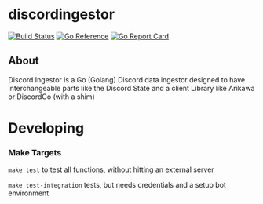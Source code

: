 # discordingestor

[![Build Status](https://cloud.drone.io/api/badges/SomethingBot/discordingestor/status.svg)](https://cloud.drone.io/SomethingBot/discordingestor)
[![Go Reference](https://pkg.go.dev/badge/github.com/SomethingBot/discordingestor.svg)](https://pkg.go.dev/github.com/SomethingBot/discordingestor)
[![Go Report Card](https://goreportcard.com/badge/github.com/SomethingBot/discordingestor)](https://goreportcard.com/report/github.com/SomethingBot/discordingestor)

## About

Discord Ingestor is a Go (Golang) Discord data ingestor designed to have interchangeable parts like the Discord State
and a client Library like Arikawa or DiscordGo (with a shim)

# Developing

### Make Targets

```make test``` to test all functions, without hitting an external server

```make test-integration``` tests, but needs credentials and a setup bot environment

